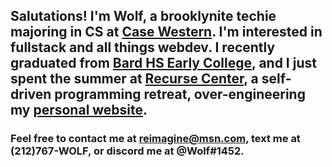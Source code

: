 ## Salutations! I'm Wolf, a brooklynite techie majoring in CS at [Case Western](https://case.edu/). I'm interested in fullstack and all things webdev. I recently graduated from [Bard HS Early College](https://bhsec.bard.edu/queens/), and I just spent the summer at [Recurse Center](https://recurse.com/), a self-driven programming retreat, over-engineering my [personal website](https://404wolf.com).

### Feel free to contact me at reimagine@msn.com, text me at (212)767-WOLF, or discord me at @Wolf#1452.

